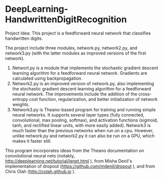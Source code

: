 # DeepLearning-HandwrittenDigitRecognition

Project Idea:
This project is a feedforward neural network that classifies handwritten digits.

The project include three modules, network.py, network2.py, and network3.py (with the latter modules as improved versions of the first network). 
1. Networt.py is a module that implements the stochastic gradient descent learning algorithm for a feedforward neural network.  Gradients are calculated using backpropagation. 
2.  Network2.py is an improved version of network.py, also implementing the stochastic gradient descent learning algorithm for a feedforward neural network. The improvements include the addition of the cross-entropy cost function, regularization, and better initialization of network weights.
3.  Network3.py is Theano-based program for training and running simple neural networks. It supports several layer types (fully connected, convolutional, max pooling, softmax), and activation functions (sigmoid, tanh, and rectified linear units, with more easily added). Network3 is much faster than the previous networks when run on a cpu.  However, unlike network.py and network2.py it can also be run on a GPU, which makes it faster still.

This program incorporates ideas from the Theano documentation on
convolutional neural nets (notably,
http://deeplearning.net/tutorial/lenet.html ), from Misha Denil's
implementation of dropout (https://github.com/mdenil/dropout ), and
from Chris Olah (http://colah.github.io ).

